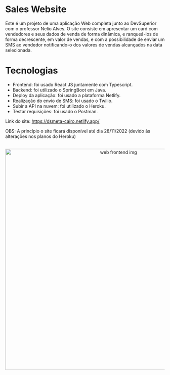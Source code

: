 # Sales Website
Este é  um projeto de uma aplicação Web completa junto ao DevSuperior com o professor Nelio Alves. O site consiste em apresentar um card com vendedores e seus dados de venda de forma dinâmica, e ranqueá-los de forma decrescente, em valor de vendas, e com a possibilidade de enviar um SMS ao vendedor notificando-o dos valores de vendas alcançados na data selecionada.

# Tecnologias
- Frontend: foi usado React JS juntamente com Typescript.
- Backend: foi utilizado o SpringBoot em Java.
- Deploy da aplicação: foi usado a plataforma Netlify.
- Realização do envio de SMS: foi usado o Twilio.
- Subir a API na nuvem: foi utilizado o Heroku.
- Testar requisições: foi usado o Postman.

Link do site: https://dsmeta-cairo.netlify.app/

OBS: A princípio o site ficará disponível até dia 28/11/2022 (devido às alterações nos planos do Heroku)

<p align="center">
  <br>
  <img src="https://github.com/CairoDeAndrade/sales-website/blob/main/frontend/src/assets/img/sales-web.png" width="700" margin="10rem" title="web frontend img">
</p>
